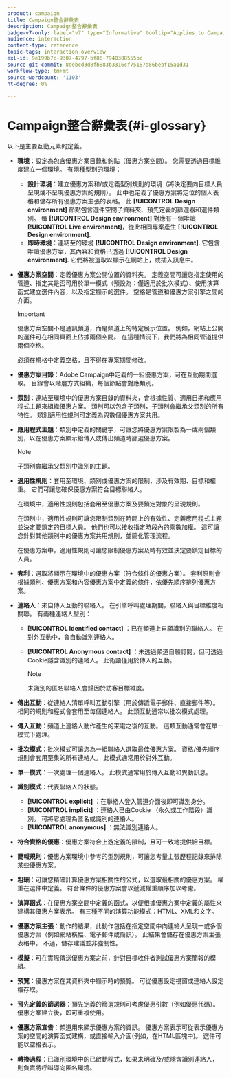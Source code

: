 ```yaml
---
product: campaign
title: Campaign整合辭彙表
description: Campaign整合辭彙表
badge-v7-only: label="v7" type="Informative" tooltip="Applies to Campaign Classic v7 only"
audience: interaction
content-type: reference
topic-tags: interaction-overview
exl-id: 9e199b7c-9307-4797-bf86-7940388555bc
source-git-commit: 8debcd3d8fb883b3316cf75187a86bebf15a1d31
workflow-type: tm+mt
source-wordcount: '1103'
ht-degree: 0%

---
```


# Campaign整合辭彙表{#i-glossary}



以下是主要互動元素的定義。

* **環境**：設定為包含優惠方案目錄和鉤點（優惠方案空間）。 您需要透過目標維度建立一個環境。 有兩種型別的環境：

   * **設計環境**：建立優惠方案和/或定義型別規則的環境（將決定要向目標人員呈現或不呈現優惠方案的規則）。 此中也定義了優惠方案將定位的個人表格和儲存所有優惠方案主張的表格。 此 **[!UICONTROL Design environment]** 節點包含選件空間子資料夾、預先定義的篩選器和選件類別。 每 **[!UICONTROL Design environment]** 對應有一個唯讀 **[!UICONTROL Live environment]**，從此相同專案產生 **[!UICONTROL Design environment]**.
   * **即時環境**：連結至的環境 **[!UICONTROL Design environment]**. 它包含唯讀優惠方案，其內容和資格已透過 **[!UICONTROL Design environment]**. 它們將被選取以顯示在網站上，或插入訊息中。

* **優惠方案空間**：定義優惠方案公開位置的資料夾。 定義空間可讓您指定使用的管道、指定其是否可用於單一模式（預設為：僅適用於批次模式）、使用演算函式建立選件內容，以及指定顯示的選件。 空格是管道和優惠方案引擎之間的介面。

   >[!IMPORTANT]
   >
   >優惠方案空間不是通訊頻道，而是頻道上的特定展示位置。 例如，網站上公開的選件可在相同頁面上佔據兩個空間。 在這種情況下，我們將為相同管道提供兩個空格。
   >
   >必須在規格中定義空格，且不得在專案期間修改。

* **優惠方案目錄**：Adobe Campaign中定義的一組優惠方案，可在互動期間選取。 目錄會以階層方式組織，每個節點會對應類別。
* **類別**：連結至環境中的優惠方案目錄的資料夾，會根據性質、適用日期和應用程式主題來組織優惠方案。 類別可以包含子類別，子類別會繼承父類別的所有特性。 類別適用性規則可定義為與數個優惠方案共用。
* **應用程式主題**：類別中定義的關鍵字，可讓您將優惠方案限製為一或兩個類別，以在優惠方案顯示給傳入或傳出頻道時篩選優惠方案。

   >[!NOTE]
   >
   >子類別會繼承父類別中識別的主題。

* **適用性規則**：套用至環境、類別或優惠方案的限制，涉及有效期、目標和權重。 它們可讓您確保優惠方案符合目標聯絡人。

   在環境中，適用性規則包括套用至優惠方案及要鎖定對象的呈現規則。

   在類別中，適用性規則可讓您限制類別在時間上的有效性、定義應用程式主題並決定要鎖定的目標人員。 他們也可以接收指定時段內的乘數加權。 這可讓您針對其他類別中的優惠方案共用規則，並簡化管理流程。

   在優惠方案中，適用性規則可讓您限制優惠方案及時有效並決定要鎖定目標的人員。

* **套利**：選取將顯示在環境中的優惠方案（符合條件的優惠方案）。 套利原則會根據類別、優惠方案和內容優惠方案中定義的條件，依優先順序排列優惠方案。
* **連絡人**：來自傳入互動的聯絡人。 在引擎呼叫處理期間，聯絡人與目標維度相關聯。 有兩種連絡人型別：

   * **[!UICONTROL Identified contact]** ：已在頻道上自願識別的聯絡人。 在對外互動中，會自動識別連絡人。
   * **[!UICONTROL Anonymous contact]** ：未透過頻道自願訂閱，但可透過Cookie隱含識別的連絡人。 此術語僅用於傳入的互動。

      >[!NOTE]
      >
      >未識別的匿名聯絡人會歸因於訪客目標維度。

* **傳出互動**：從連絡人清單呼叫互動引擎（用於傳遞電子郵件、直接郵件等）。 相同的規則和程式會套用至每個連絡人。 此類互動通常以批次模式處理。
* **傳入互動**：頻道上連絡人動作產生的來電之後的互動。 這類互動通常會在單一模式下處理。
* **批次模式**：批次模式可讓您為一組聯絡人選取最佳優惠方案。 資格/優先順序規則會套用至集的所有連絡人。 此模式通常用於對外互動。
* **單一模式**：一次處理一個連絡人。 此模式通常用於傳入互動和異動訊息。
* **識別模式**：代表聯絡人的狀態。

   * **[!UICONTROL explicit]** ：在聯絡人登入管道介面後即可識別身分。
   * **[!UICONTROL implicit]** ：連絡人已由Cookie （永久或工作階段）識別。 可將它處理為匿名或識別的連絡人。
   * **[!UICONTROL anonymous]** ：無法識別連絡人。

* **符合資格的優惠**：優惠方案符合上游定義的限制，且可一致地提供給目標。
* **簡報規則**：優惠方案環境中參考的型別規則，可讓您考量主張歷程記錄來排除某些優惠方案。
* **粗細**：可讓您精確計算優惠方案相關性的公式，以選取最相關的優惠方案。 權重在選件中定義。 符合條件的優惠方案會以遞減權重順序加以考慮。
* **演算函式**：在優惠方案空間中定義的函式，以便根據優惠方案中定義的屬性來建構其優惠方案表示。 有三種不同的演算功能模式：HTML、XML和文字。
* **優惠方案主張**：動作的結果，此動作包括在指定空間中向連絡人呈現一或多個優惠方案（例如網站橫幅、電子郵件或簡訊）。 此結果會儲存在優惠方案主張表格中。 不過，儲存建議並非強制性。
* **模擬**：可在實際傳送優惠方案之前，針對目標收件者測試優惠方案簡報的模組。
* **預覽**：優惠方案在其資料夾中顯示時的預覽。 可從優惠設定視窗或連絡人設定檔存取。
* **預先定義的篩選器**：預先定義的篩選規則可考慮優惠引數（例如優惠代碼）。 優惠方案建立後，即可重複使用。
* **優惠方案宣告**：頻道用來顯示優惠方案的資訊。 優惠方案表示可從表示優惠方案的空間的演算函式建構，或直接輸入介面(例如，在HTML區塊中)。 選件可能以空格表示。
* **轉換過程**：已識別環境中的已啟動程式，如果未明確及/或隱含識別連絡人，則負責將呼叫導向匿名環境。
